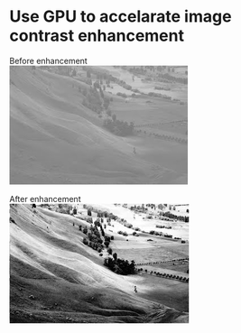 # Use GPU to accelarate image contrast enhancement

Before enhancement   
![alt tag](https://raw.githubusercontent.com/imhangoo/ContrastEnhance/master/Unequalized.jpg)

After enhancement  
![alt tag](https://raw.githubusercontent.com/imhangoo/ContrastEnhance/master/Equalized.jpg)

